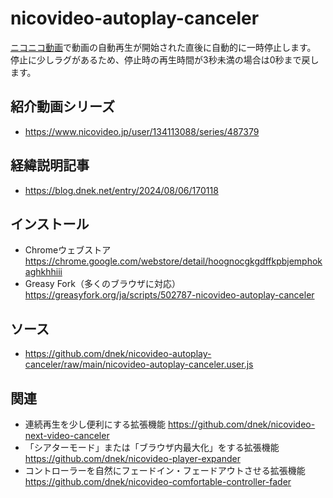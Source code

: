 # nicovideo-autoplay-canceler
[ニコニコ動画](https://www.nicovideo.jp/video_top)で動画の自動再生が開始された直後に自動的に一時停止します。
停止に少しラグがあるため、停止時の再生時間が3秒未満の場合は0秒まで戻します。

## 紹介動画シリーズ
- https://www.nicovideo.jp/user/134113088/series/487379

## 経緯説明記事
- https://blog.dnek.net/entry/2024/08/06/170118

## インストール
- Chromeウェブストア https://chrome.google.com/webstore/detail/hoognocgkgdffkpbjemphokaghkhhiii
- Greasy Fork（多くのブラウザに対応） https://greasyfork.org/ja/scripts/502787-nicovideo-autoplay-canceler

## ソース
- https://github.com/dnek/nicovideo-autoplay-canceler/raw/main/nicovideo-autoplay-canceler.user.js

## 関連
- 連続再生を少し便利にする拡張機能 https://github.com/dnek/nicovideo-next-video-canceler
- 「シアターモード」または「ブラウザ内最大化」をする拡張機能 https://github.com/dnek/nicovideo-player-expander
- コントローラーを自然にフェードイン・フェードアウトさせる拡張機能 https://github.com/dnek/nicovideo-comfortable-controller-fader
